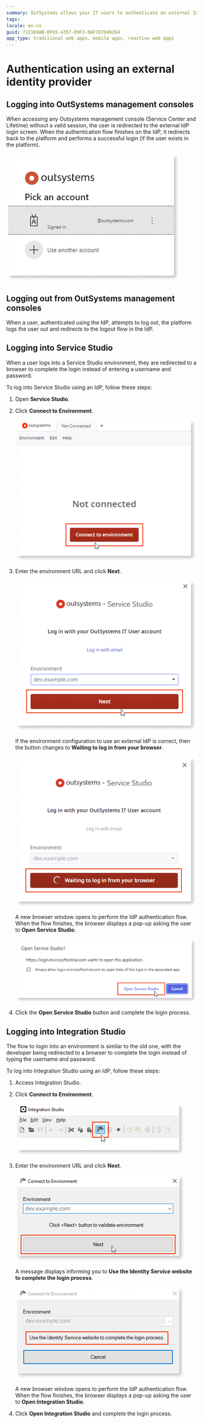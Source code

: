 ```yaml
---
summary: OutSystems allows your IT users to authenticate an external IdP via OpenID Connect.
tags:
locale: en-us
guid: 722169AB-BF65-4357-89F3-0AF7D7D49264
app_type: traditional web apps, mobile apps, reactive web apps
---
```


# Authentication using an external identity provider

## Logging into OutSystems management consoles

When accessing any Outsystems management console (Service Center and Lifetime) without a valid session, the user is redirected to the external IdP login screen. When the authentication flow finishes on the IdP, it redirects back to the platform and performs a successful login (if the user exists in the platform).

![Login](images/login.png)

## Logging out from OutSystems management consoles

When a user, authenticated using the IdP, attempts to log out, the platform logs the user out and redirects to the logout flow in the IdP.

## Logging into Service Studio

When a user logs into a Service Studio environment, they are redirected to a browser to complete the login instead of entering a username and password.

To log into Service Studio using an IdP,  follow these steps:

1. Open **Service Studio**.

1. Click **Connect to Environment**.

    ![Click Connect to Environment](images/connect-ss.png)

1. Enter the environment URL and click **Next**.

    ![Enter environment and click Next](images/environment-ss.png)

    If the environment configuration to use an external IdP is correct, then the button changes to **Waiting to log in from your browser**.

    ![Waiting to log into browser](images/waiting-ss.png)

    A new browser window opens to perform the IdP authentication flow. When the flow finishes, the browser displays a pop-up asking the user to **Open Service Studio**.

    ![Open Service Studio](images/open-ss.png)

1. Click the **Open Service Studio** button and complete the login process.

## Logging into Integration Studio

The flow to login into an environment is similar to the old one, with the developer being redirected to a browser to complete the login instead of typing the username and password.

To log into Integration Studio using an IdP,  follow these steps:

1. Access Integration Studio.

1. Click **Connect to Environment**.

    ![Click Connect to Environment](images/connect-is.png)

1. Enter the environment URL and click **Next**.

    ![Enter environment and click Next](images/environment-is.png)

    A message displays informing you to **Use the Identity Service website to complete the login process**.

    ![Use identity service website](images/identity-service-is.png)

   A new browser window opens to perform the IdP authentication flow. When the flow finishes, the browser displays a pop-up asking the user to **Open Integration Studio**.

1. Click **Open Integration Studio** and complete the login process.

